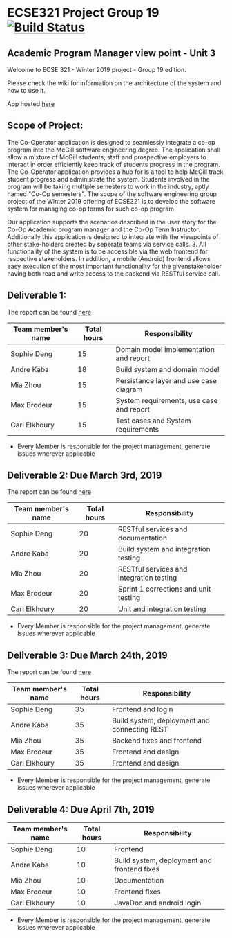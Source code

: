 # ECSE321 Project Group 19 [![Build Status](https://travis-ci.com/McGill-ECSE321-Winter2019/ecse321-group-project-19-1.svg?token=E9CzzJJTQAzyqtGXvYx8&branch=master)](https://travis-ci.com/McGill-ECSE321-Winter2019/ecse321-group-project-19-1)

## Academic Program Manager view point - Unit 3

Welcome to ECSE 321 - Winter 2019 project - Group 19 edition.

Please check the wiki for information on the architecture of the system and how to use it.

App hosted [here](https://cooperator-backend-260.herokuapp.com/)

## Scope of Project:
  The Co-Operator application is designed to seamlessly integrate a co-op program into the McGill software engineering degree. The application shall allow a mixture of McGill students, staff and prospective employers to interact in order efficiently keep track of students progress in the program. The Co-Operator application provides a hub for is a tool to help McGill track student progress and administrate the system. Students involved in the program will be taking multiple semesters to work in the industry, aptly named "Co-Op semesters". The scope of the software engineering group project of the Winter 2019 offering of ECSE321 is to develop the software system for managing co-op terms for such co-op program
  
  Our application supports the scenarios described in the user story for the Co-Op Academic program manager and the Co-Op Term Instructor. Additionally this application is designed to integrate with the viewpoints of other stake-holders created by seperate teams via service calls. 3. All functionality of the system is to be accessible via the web frontend for respective stakeholders. In addition, a mobile (Android) frontend allows easy execution of the most important functionality for the givenstakeholder having both read and write access to the backend via RESTful service call.


## Deliverable 1:
The report can be found [here](https://github.com/McGill-ECSE321-Winter2019/ecse321-group-project-19-1/wiki/Deliverable-1-Report)

|Team member's name |Total hours |Responsibility         |
|-------------------|------------|-----------------------|
|Sophie Deng        |    15      |         Domain model implementation and report              |
|Andre Kaba         |    18      |         Build system and domain model              |
|Mia Zhou           |    15      |         Persistance layer and use case diagram             |
|Max Brodeur        |    15      |         System requirements, use case and report             |
|Carl Elkhoury      |    15      |         Test cases and System requirements              |
* Every Member is responsible for the project management, generate issues wherever applicable

## Deliverable 2: Due March 3rd, 2019
The report can be found [here](https://github.com/McGill-ECSE321-Winter2019/ecse321-group-project-19-1/wiki/Deliverable-2-Report)

|Team member's name |Total hours |Responsibility         |
|-------------------|------------|-----------------------|
|Sophie Deng        |     20       |         RESTful services and documentation              |
|Andre Kaba         |     20       |         Build system and integration testing              |
|Mia Zhou           |     20       |         RESTful services and integration testing             |
|Max Brodeur        |     20      |         Sprint 1 corrections and unit testing             |
|Carl Elkhoury      |     20       |         Unit and integration testing              |
* Every Member is responsible for the project management, generate issues wherever applicable

## Deliverable 3: Due March 24th, 2019
The report can be found [here](https://github.com/McGill-ECSE321-Winter2019/ecse321-group-project-19-1/wiki/Deliverable-3-Report)

|Team member's name |Total hours |Responsibility         |
|-------------------|------------|-----------------------|
|Sophie Deng        |     35       |         Frontend and login              |
|Andre Kaba         |     35       |         Build system, deployment and connecting REST              |
|Mia Zhou           |     35       |         Backend fixes and frontend             |
|Max Brodeur        |     35      |         Frontend and design             |
|Carl Elkhoury      |     35       |          Frontend and design             |
* Every Member is responsible for the project management, generate issues wherever applicable

## Deliverable 4: Due April 7th, 2019

|Team member's name |Total hours |Responsibility         |
|-------------------|------------|-----------------------|
|Sophie Deng        |     10       |         Frontend             |
|Andre Kaba         |     10       |         Build system, deployment and frontend fixes              |
|Mia Zhou           |     10       |         Documentation            |
|Max Brodeur        |     10      |         Frontend fixes            |
|Carl Elkhoury      |     10       |          JavaDoc and android login             |
* Every Member is responsible for the project management, generate issues wherever applicable

